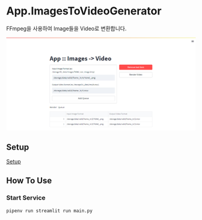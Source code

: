 # App.ImagesToVideoGenerator

FFmpeg을 사용하여 Image들을 Video로 변환합니다.

![](./image/capture.PNG)

## Setup

[Setup](./doc/setup.md)

## How To Use

### Start Service

```bash
pipenv run streamlit run main.py
```